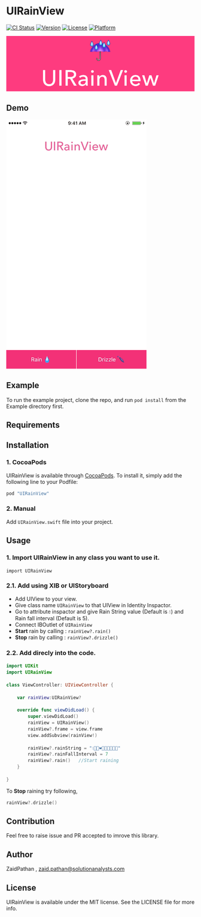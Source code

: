 # UIRainView

[![CI Status](http://img.shields.io/travis/zaidSA/UIRainView.svg?style=flat)](https://travis-ci.org/zaidSA/UIRainView)
[![Version](https://img.shields.io/cocoapods/v/UIRainView.svg?style=flat)](http://cocoapods.org/pods/UIRainView)
[![License](https://img.shields.io/cocoapods/l/UIRainView.svg?style=flat)](http://cocoapods.org/pods/UIRainView)
[![Platform](https://img.shields.io/cocoapods/p/UIRainView.svg?style=flat)](http://cocoapods.org/pods/UIRainView)

![UIRainViewLogo](https://github.com/ZaidPathan/UIRainView/blob/master/Images/UIRainView_GitHubLogo.png)

## Demo

![UIRainView](https://github.com/ZaidPathan/UIRainView/blob/master/Images/UIRainView.gif)

## Example

To run the example project, clone the repo, and run `pod install` from the Example directory first.

## Requirements

## Installation

### 1. CocoaPods

UIRainView is available through [CocoaPods](http://cocoapods.org). To install
it, simply add the following line to your Podfile:

```ruby
pod "UIRainView"
```

### 2. Manual

Add `UIRainView.swift` file into your project.

## Usage

### 1. Import UIRainView in any class you want to use it.

    import UIRainView

### 2.1. Add using XIB or UIStoryboard

- Add UIView to your view.
- Give class name `UIRainView` to that UIView in Identity Inspactor.
- Go to attribute inspactor and give Rain String value (Default is 💧) and Rain fall interval (Default is 5).
- Connect IBOutlet of `UIRainView`
- **Start** rain by calling : `rainView?.rain()`
- **Stop** rain by calling : `rainView?.drizzle()`

### 2.2. Add direcly into the code.

```swift
import UIKit
import UIRainView

class ViewController: UIViewController {

    var rainView:UIRainView?

    override func viewDidLoad() {
        super.viewDidLoad()
        rainView = UIRainView()
        rainView?.frame = view.frame
        view.addSubview(rainView!)

        rainView?.rainString = "💧🎊🎉❤️💝💜💙💚💛🍰"
        rainView?.rainFallInterval = 7
        rainView?.rain()   //Start raining
    }

}
```
To **Stop** raining try following,

```swift
rainView?.drizzle()
```

## Contribution

Feel free to raise issue and PR accepted to imrove this library.

## Author

ZaidPathan , zaid.pathan@solutionanalysts.com

## License

UIRainView is available under the MIT license. See the LICENSE file for more info.
